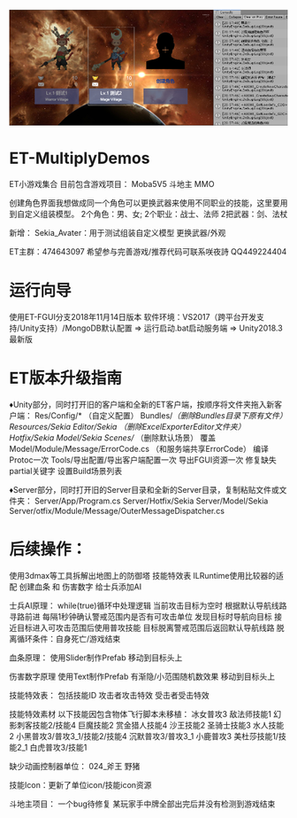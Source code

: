 ![](Documentation/Banner.png)
# ET-MultiplyDemos
ET小游戏集合
目前包含游戏项目：
Moba5V5
斗地主
MMO

创建角色界面我想做成同一个角色可以更换武器来使用不同职业的技能，这里要用到自定义组装模型。
2个角色：男、女;
2个职业：战士、法师
2把武器：剑、法杖

新增：
Sekia_Avater：用于测试组装自定义模型 更换武器/外观

ET主群：474643097
希望参与完善游戏/推荐代码可联系咲夜詩
QQ449224404

# 运行向导
使用ET-FGUI分支2018年11月14日版本
软件环境：VS2017（跨平台开发支持/Unity支持）/MongoDB默认配置 ⇒ 运行启动.bat启动服务端 ⇒ Unity2018.3最新版 

# ET版本升级指南
♦Unity部分，同时打开旧的客户端和全新的ET客户端，按顺序将文件夹拖入新客户端：
Res/Config/* （自定义配置）
Bundles/*（删除Bundles目录下原有文件）
Resources/Sekia
Editor/Sekia （删除ExcelExporterEditor文件夹）
Hotfix/Sekia
Model/Sekia
Scenes/* （删除默认场景）
覆盖Model/Module/Message/ErrorCode.cs （和服务端共享ErrorCode）
编译Protoc一次
Tools/导出配置/导出客户端配置一次
导出FGUI资源一次
修复缺失partial关键字
设置Build场景列表

♦Server部分，同时打开旧的Server目录和全新的Server目录，复制粘贴文件或文件夹：
Server/App/Program.cs
Server/Hotfix/Sekia
Server/Model/Sekia
Server/otfix/Module/Message/OuterMessageDispatcher.cs


# 后续操作：

使用3dmax等工具拆解出地图上的防御塔
技能特效表
ILRuntime使用比较器的适配
创建血条 和 伤害数字
给士兵添加AI

士兵AI原理：
while(true)循环中处理逻辑
当前攻击目标为空时 根据默认导航线路寻路前进
每隔1秒钟确认警戒范围内是否有可攻击单位
发现目标时导航向目标
接近目标进入可攻击范围后使用普攻技能
目标脱离警戒范围后返回默认导航线路
脱离循环条件：自身死亡/游戏结束

血条原理：
使用Slider制作Prefab 移动到目标头上

伤害数字原理
使用Text制作Prefab 有渐隐/小范围随机数效果 移动到目标头上

技能特效表：
包括技能ID 攻击者攻击特效 受击者受击特效

技能特效素材 以下技能因包含物体飞行脚本未移植：
冰女普攻3
敌法师技能1
幻影刺客技能2/技能4
巨魔技能2
赏金猎人技能4
沙王技能2
圣骑士技能3
水人技能2
小黑普攻3/普攻3_1/技能2/技能4
沉默普攻3/普攻3_1
小鹿普攻3
美杜莎技能1/技能2_1
白虎普攻3/技能1

缺少动画控制器单位：
024_斧王
野猪

技能Icon：更新了单位icon/技能icon资源

斗地主项目：
一个bug待修复
某玩家手中牌全部出完后并没有检测到游戏结束
